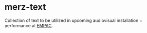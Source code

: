# merz-text

Collection of text to be utilized in upcoming audiovisual installation + performance at <a href="http://empac.rpi.edu">EMPAC</a>.
